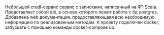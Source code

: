 Небольшой crudl-сервис сервис с записками, написанный на ЯП Scala. Представляет собой api, в основе которого лежит работа с бд postgres. Добавлена web документация, предоставляющаяя всю необходимую информацию по реализованным методам. К проекту подключен docker, запускать с помошью команды docker-compose up.
